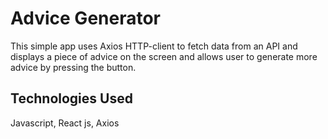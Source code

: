 # Advice Generator

This simple app uses Axios HTTP-client to fetch data from an API and displays a piece of advice on the screen and allows user to generate more advice by pressing the button.

## Technologies Used

Javascript, React js, Axios
